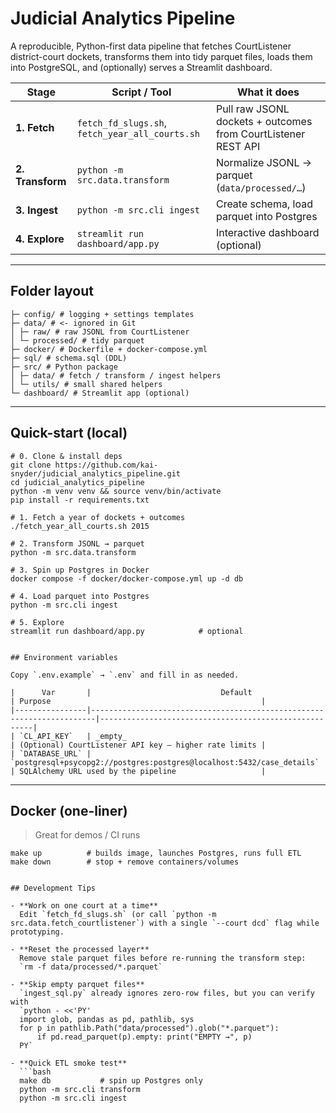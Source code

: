 # Judicial Analytics Pipeline

A reproducible, Python-first data pipeline that fetches CourtListener
district-court dockets, transforms them into tidy parquet files, loads them into
PostgreSQL, and (optionally) serves a Streamlit dashboard.

|       Stage      |                  Script / Tool                  |                          What it does                         |
|------------------|-------------------------------------------------|---------------------------------------------------------------|
| **1. Fetch**     | `fetch_fd_slugs.sh`, `fetch_year_all_courts.sh` | Pull raw JSONL dockets + outcomes from CourtListener REST API |
| **2. Transform** | `python -m src.data.transform`                  | Normalize JSONL → parquet (`data/processed/…`)                |
| **3. Ingest**    | `python -m src.cli ingest`                      | Create schema, load parquet into Postgres                     |
| **4. Explore**   | `streamlit run dashboard/app.py`                | Interactive dashboard (optional)                              |

---

## Folder layout

```
├─ config/ # logging + settings templates
├─ data/ # <- ignored in Git
│ ├─ raw/ # raw JSONL from CourtListener
│ └─ processed/ # tidy parquet
├─ docker/ # Dockerfile + docker-compose.yml
├─ sql/ # schema.sql (DDL)
├─ src/ # Python package
│ ├─ data/ # fetch / transform / ingest helpers
│ └─ utils/ # small shared helpers
└─ dashboard/ # Streamlit app (optional)
```

---

## Quick-start (local)

```
# 0. Clone & install deps
git clone https://github.com/kai-snyder/judicial_analytics_pipeline.git
cd judicial_analytics_pipeline
python -m venv venv && source venv/bin/activate
pip install -r requirements.txt

# 1. Fetch a year of dockets + outcomes
./fetch_year_all_courts.sh 2015

# 2. Transform JSONL → parquet
python -m src.data.transform

# 3. Spin up Postgres in Docker
docker compose -f docker/docker-compose.yml up -d db

# 4. Load parquet into Postgres
python -m src.cli ingest

# 5. Explore
streamlit run dashboard/app.py            # optional


## Environment variables

Copy `.env.example` → `.env` and fill in as needed.

|      Var       |                             Default                                   | Purpose                                               |
|----------------|-----------------------------------------------------------------------|-------------------------------------------------------|
| `CL_API_KEY`   | _empty_                                                               | (Optional) CourtListener API key – higher rate limits |
| `DATABASE_URL` | `postgresql+psycopg2://postgres:postgres@localhost:5432/case_details` | SQLAlchemy URL used by the pipeline                   |
```

---

## Docker (one-liner)

> Great for demos / CI runs

```
make up          # builds image, launches Postgres, runs full ETL
make down        # stop + remove containers/volumes


## Development Tips

- **Work on one court at a time**  
  Edit `fetch_fd_slugs.sh` (or call `python -m src.data.fetch_courtlistener`) with a single `--court dcd` flag while prototyping.

- **Reset the processed layer**  
  Remove stale parquet files before re-running the transform step:  
  `rm -f data/processed/*.parquet`

- **Skip empty parquet files**  
  `ingest_sql.py` already ignores zero-row files, but you can verify with  
  `python - <<'PY'  
  import glob, pandas as pd, pathlib, sys  
  for p in pathlib.Path("data/processed").glob("*.parquet"):  
      if pd.read_parquet(p).empty: print("EMPTY →", p)  
  PY`

- **Quick ETL smoke test**  
  ```bash
  make db           # spin up Postgres only
  python -m src.cli transform
  python -m src.cli ingest
